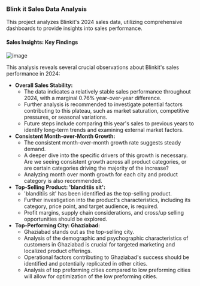 ### Blink it Sales Data Analysis

This project analyzes Blinkit's 2024 sales data, utilizing comprehensive dashboards to provide insights into sales performance.

#### Sales Insights: Key Findings

![image](https://github.com/user-attachments/assets/a8c07033-2633-47ad-82bb-8b25b83c2e3c)

This analysis reveals several crucial observations about Blinkit's sales performance in 2024:

* **Overall Sales Stability:**
    * The data indicates a relatively stable sales performance throughout 2024, with a marginal 0.76% year-over-year difference.
    * Further analysis is recommended to investigate potential factors contributing to this plateau, such as market saturation, competitive pressures, or seasonal variations.
    * Future steps include comparing this year's sales to previous years to identify long-term trends and examining external market factors.
* **Consistent Month-over-Month Growth:**
    * The consistent month-over-month growth rate suggests steady demand.
    * A deeper dive into the specific drivers of this growth is necessary. Are we seeing consistent growth across all product categories, or are certain categories driving the majority of the increase?
    * Analyzing month over month growth for each city and product category is also recommended.
* **Top-Selling Product: 'blanditiis sit':**
    * 'blanditiis sit' has been identified as the top-selling product.
    * Further investigation into the product's characteristics, including its category, price point, and target audience, is required.
    * Profit margins, supply chain considerations, and cross/up selling opportunities should be explored.
* **Top-Performing City: Ghaziabad:**
    * Ghaziabad stands out as the top-selling city.
    * Analysis of the demographic and psychographic characteristics of customers in Ghaziabad is crucial for targeted marketing and localized product offerings.
    * Operational factors contributing to Ghaziabad's success should be identified and potentially replicated in other cities.
    * Analysis of top preforming cities compared to low preforming cities will allow for optimization of the low preforming cities.
